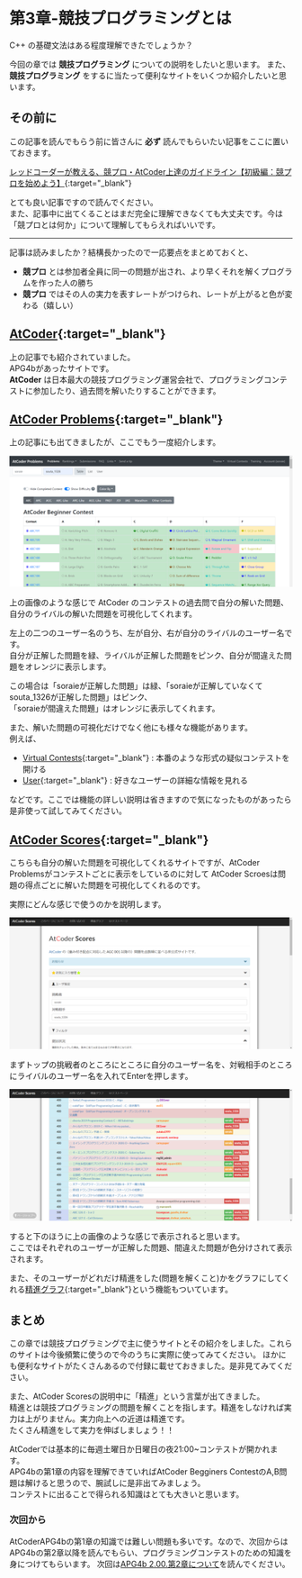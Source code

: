 # 第3章-競技プログラミングとは

C++ の基礎文法はある程度理解できたでしょうか？

今回の章では **競技プログラミング** についての説明をしたいと思います。
また、**競技プログラミング** をするに当たって便利なサイトをいくつか紹介したいと思います。

## その前に

この記事を読んでもらう前に皆さんに **必ず** 読んでもらいたい記事をここに置いておきます。

[レッドコーダーが教える、競プロ・AtCoder上達のガイドライン【初級編：競プロを始めよう】](https://qiita.com/e869120/items/f1c6f98364d1443148b3){:target="_blank"}

とても良い記事ですので読んでください。  
また、記事中に出てくることはまだ完全に理解できなくても大丈夫です。今は「競プロとは何か」について理解してもらえればいいです。

---

記事は読みましたか？結構長かったので一応要点をまとめておくと、

- **競プロ** とは参加者全員に同一の問題が出され、より早くそれを解くプログラムを作った人の勝ち
- **競プロ** ではその人の実力を表すレートがつけられ、レートが上がると色が変わる（嬉しい）

## [AtCoder](https://atcoder.jp){:target="_blank"}

上の記事でも紹介されていました。  
APG4bがあったサイトです。  
**AtCoder** は日本最大の競技プログラミング運営会社で、プログラミングコンテストに参加したり、過去問を解いたりすることができます。

## [AtCoder Problems](https://kenkoooo.com/atcoder#/table/){:target="_blank"}

上の記事にも出てきましたが、ここでもう一度紹介します。

![atcoder problems img](AtCoder-Problems.png)

上の画像のような感じで AtCoder のコンテストの過去問で自分の解いた問題、自分のライバルの解いた問題を可視化してくれます。

左上の二つのユーザー名のうち、左が自分、右が自分のライバルのユーザー名です。  
自分が正解した問題を緑、ライバルが正解した問題をピンク、自分が間違えた問題をオレンジに表示します。

この場合は「soraieが正解した問題」は緑、「soraieが正解していなくてsouta_1326が正解した問題」はピンク、  
「soraieが間違えた問題」はオレンジに表示してくれます。

また、解いた問題の可視化だけでなく他にも様々な機能があります。  
例えば、

- [Virtual Contests](https://kenkoooo.com/atcoder#/contest/recent){:target="_blank"} : 本番のような形式の疑似コンテストを開ける
- [User](https://kenkoooo.com/atcoder#/user/tourist){:target="_blank"} : 好きなユーザーの詳細な情報を見れる

などです。ここでは機能の詳しい説明は省きますので気になったものがあったら是非使って試してみてください。

## [AtCoder Scores](https://atcoder-scores.herokuapp.com/){:target="_blank"}

こちらも自分の解いた問題を可視化してくれるサイトですが、AtCoder Problemsがコンテストごとに表示をしているのに対して
AtCoder Scroesは問題の得点ごとに解いた問題を可視化してくれるのです。

実際にどんな感じで使うのかを説明します。

![atcoder scores 1 img](AtCoder-Socres1.png)

まずトップの挑戦者のところにところに自分のユーザー名を、対戦相手のところにライバルのユーザー名を入れてEnterを押します。

![atcoder scores 2 img](AtCoder-Scores2.png)

すると下のほうに上の画像のような感じで表示されると思います。  
ここではそれぞれのユーザーが正解した問題、間違えた問題が色分けされて表示されます。

また、そのユーザーがどれだけ精進をした(問題を解くこと)かをグラフにしてくれる[精進グラフ](https://atcoder-scores.herokuapp.com/graph){:target="_blank"}という機能もついています。

## まとめ

この章では競技プログラミングで主に使うサイトとその紹介をしました。これらのサイトは今後頻繁に使うので今のうちに実際に使ってみてください。
ほかにも便利なサイトがたくさんあるので付録に載せておきました。是非見てみてください。

また、AtCoder Scoresの説明中に「精進」という言葉が出てきました。  
精進とは競技プログラミングの問題を解くことを指します。精進をしなければ実力は上がりません。実力向上への近道は精進です。  
たくさん精進をして実力を伸ばしましょう！！

AtCoderでは基本的に毎週土曜日か日曜日の夜21:00~コンテストが開かれます。  
APG4bの第1章の内容を理解できていればAtCoder Begginers ContestのA,B問題は解けると思うので、腕試しに是非出てみましょう。  
コンテストに出ることで得られる知識はとても大きいと思います。

### 次回から

AtCoderAPG4bの第1章の知識では難しい問題も多いです。なので、次回からはAPG4bの第2章以降を読んでもらい、プログラミングコンテストのための知識を
身につけてもらいます。
次回は[APG4b 2.00.第2章について](../../APG4b/2-0/)を読んでください。
